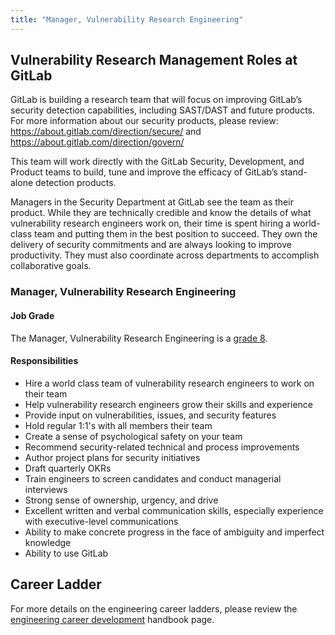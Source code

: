 ```yaml
---
title: "Manager, Vulnerability Research Engineering"
---
```


## Vulnerability Research Management Roles at GitLab

GitLab is building a research team that will focus on improving GitLab’s security detection capabilities, including SAST/DAST and future products. For more information about our security products, please review:  https://about.gitlab.com/direction/secure/ and https://about.gitlab.com/direction/govern/

This team will work directly with the GitLab Security, Development, and Product teams to build, tune and improve the efficacy of GitLab’s stand-alone detection products.

Managers in the Security Department at GitLab see the team as their product. While they are technically credible and know the details of what vulnerability research engineers work on, their time is spent hiring a world-class team and putting them in the best position to succeed. They own the delivery of security commitments and are always looking to improve productivity. They must also coordinate across departments to accomplish collaborative goals.

### Manager, Vulnerability Research Engineering

#### Job Grade

The Manager, Vulnerability Research Engineering is a [grade 8](https://about.gitlab.com/handbook/total-rewards/compensation/compensation-calculator/#gitlab-job-grades).

#### Responsibilities

- Hire a world class team of vulnerability research engineers to work on their team
- Help vulnerability research engineers grow their skills and experience
- Provide input on vulnerabilities, issues, and security features
- Hold regular 1:1's with all members their team
- Create a sense of psychological safety on your team
- Recommend security-related technical and process improvements
- Author project plans for security initiatives
- Draft quarterly OKRs
- Train engineers to screen candidates and conduct managerial interviews
- Strong sense of ownership, urgency, and drive
- Excellent written and verbal communication skills, especially experience with executive-level communications
- Ability to make concrete progress in the face of ambiguity and imperfect knowledge
- Ability to use GitLab

## Career Ladder

For more details on the engineering career ladders, please review the [engineering career development](https://about.gitlab.com/handbook/engineering/career-development/#roles) handbook page.
